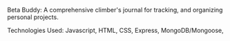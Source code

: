 Beta Buddy: A comprehensive climber's journal for tracking, and organizing personal projects.

Technologies Used: Javascript, HTML, CSS, Express, MongoDB/Mongoose, 